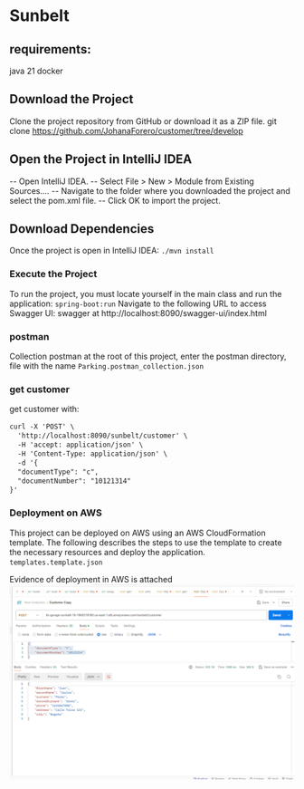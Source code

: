 # Sunbelt

## requirements:

java 21
docker

## Download the Project

Clone the project repository from GitHub or download it as a ZIP file.
git clone https://github.com/JohanaForero/customer/tree/develop

## Open the Project in IntelliJ IDEA

-- Open IntelliJ IDEA.
-- Select File > New > Module from Existing Sources....
-- Navigate to the folder where you downloaded the project and select the pom.xml file.
-- Click OK to import the project.

## Download Dependencies

Once the project is open in IntelliJ IDEA: `./mvn install`

### Execute the Project

To run the project, you must locate yourself in the main class and run the application: `spring-boot:run`
Navigate to the following URL to access Swagger UI:
swagger at http://localhost:8090/swagger-ui/index.html

### postman

Collection postman at the root of this project, enter the postman directory, file with the name
`Parking.postman_collection.json`

### get customer

get customer with:

```
curl -X 'POST' \
  'http://localhost:8090/sunbelt/customer' \
  -H 'accept: application/json' \
  -H 'Content-Type: application/json' \
  -d '{
  "documentType": "c",
  "documentNumber": "10121314"
}'
```

### Deployment on AWS

This project can be deployed on AWS using an AWS CloudFormation template. The following describes the steps to use the
template to create the necessary resources and deploy the application.
`templates.template.json`

Evidence of deployment in AWS is attached ![img.png](img.png)
